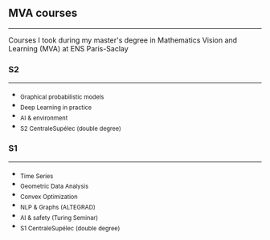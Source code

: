 ## MVA courses
---
Courses I took during my master's degree in Mathematics Vision and Learning (MVA) at ENS Paris-Saclay

### S2
---
- <sub>Graphical probabilistic models</sub>
- <sub>Deep Learning in practice</sub>
- <sub>AI & environment</sub>
- <sub>S2 CentraleSupélec (double degree)</sub>

### S1
---
- <sub>Time Series</sub>
- <sub>Geometric Data Analysis</sub>
- <sub>Convex Optimization</sub>
- <sub>NLP & Graphs (ALTEGRAD)</sub>
- <sub>AI & safety (Turing Seminar)</sub>
- <sub>S1 CentraleSupélec (double degree)</sub>



